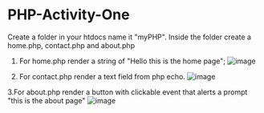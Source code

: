 # PHP-Activity-One
Create a folder in your htdocs name it "myPHP". Inside the folder create a home.php, contact.php and about.php

1. For home.php render a string of "Hello this is the home page";
![image](https://user-images.githubusercontent.com/120239562/227711627-4af8f1a5-057d-4c94-904d-7fae6229e086.png)

2. For contact.php render a text field from php echo.
![image](https://user-images.githubusercontent.com/120239562/227711652-2c2d1629-895a-432d-8abc-51119a0173cb.png)

3.For about.php render a button with clickable event that alerts a prompt "this is the about page"
![image](https://user-images.githubusercontent.com/120239562/227711598-2a99a838-2d96-4b79-9b75-d82c5aa3ffd7.png)
